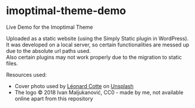 # imoptimal-theme-demo
Live Demo for the Imoptimal Theme

Uploaded as a static website (using the Simply Static plugin in WordPress).<br>
It was developed on a local server, so certain functionalities are messed up due to the absolute url paths used.<br>
Also certain plugins may not work properly due to the migration to static files.

Resources used:
* Cover photo used by <a href="https://unsplash.com/@ettocl?utm_source=unsplash&utm_medium=referral&utm_content=creditCopyText">Léonard Cotte</a> on <a href="https://unsplash.com/s/photos/purple-gold?utm_source=unsplash&utm_medium=referral&utm_content=creditCopyText">Unsplash</a>
  <br>
* The logo © 2018 Ivan Maljukanović, CC0 - made by me, not available online apart from this repository
